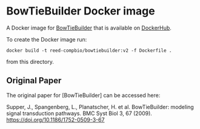 # BowTieBuilder Docker image

A Docker image for [BowTieBuilder](https://github.com/Reed-CompBio/BowTieBuilder-Algorithm) that is available on [DockerHub](https://hub.docker.com/repository/docker/reed-compbio/bowtiebuilder).

To create the Docker image run:
```
docker build -t reed-compbio/bowtiebuilder:v2 -f Dockerfile .
```
from this directory.

## Original Paper

The original paper for [BowTieBuilder] can be accessed here:

Supper, J., Spangenberg, L., Planatscher, H. et al. BowTieBuilder: modeling signal transduction pathways. BMC Syst Biol 3, 67 (2009). https://doi.org/10.1186/1752-0509-3-67